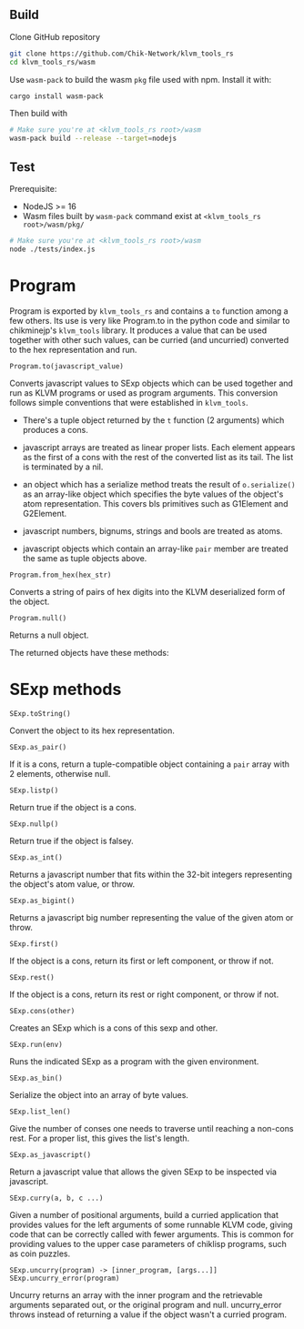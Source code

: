 Build
-----

Clone GitHub repository
```bash
git clone https://github.com/Chik-Network/klvm_tools_rs
cd klvm_tools_rs/wasm
```

Use `wasm-pack` to build the wasm `pkg` file used with npm. Install it with:

```bash
cargo install wasm-pack
```

Then build with

```bash
# Make sure you're at <klvm_tools_rs root>/wasm
wasm-pack build --release --target=nodejs
```

Test
-----
Prerequisite:
- NodeJS >= 16
- Wasm files built by `wasm-pack` command exist at `<klvm_tools_rs root>/wasm/pkg/`

```bash
# Make sure you're at <klvm_tools_rs root>/wasm
node ./tests/index.js
```

Program
===

Program is exported by ```klvm_tools_rs``` and contains a ```to``` function
among a few others.  Its use is very like Program.to in the python code and
similar to chikminejp's ```klvm_tools``` library.  It produces a value that
can be used together with other such values, can be curried (and uncurried)
converted to the hex representation and run.

```Program.to(javascript_value)```

Converts javascript values to SExp objects which can be used together and run
as KLVM programs or used as program arguments.  This conversion follows simple
conventions that were established in ```klvm_tools```.

- There's a tuple object returned by the ```t``` function (2 arguments) which
produces a cons.

- javascript arrays are treated as linear proper lists.  Each element appears
as the first of a cons with the rest of the converted list as its tail.  The
list is terminated by a nil.

- an object which has a serialize method treats the result of ```o.serialize()```
as an array-like object which specifies the byte values of the object's atom
representation.  This covers bls primitives such as G1Element and G2Element.

- javascript numbers, bignums, strings and bools are treated as atoms.

- javascript objects which contain an array-like ```pair``` member are treated
the same as tuple objects above.

```Program.from_hex(hex_str)```

Converts a string of pairs of hex digits into the KLVM deserialized form of the
object.

```Program.null()```

Returns a null object.

The returned objects have these methods:

SExp methods
===

```SExp.toString()```

Convert the object to its hex representation.

```SExp.as_pair()```

If it is a cons, return a tuple-compatible object containing a ```pair``` array
with 2 elements, otherwise null.

```SExp.listp()```

Return true if the object is a cons.

```SExp.nullp()```

Return true if the object is falsey.

```SExp.as_int()```

Returns a javascript number that fits within the 32-bit integers representing the object's atom value, or throw.

```SExp.as_bigint()```

Returns a javascript big number representing the value of the given atom or throw.

```SExp.first()```

If the object is a cons, return its first or left component, or throw if not.

```SExp.rest()```

If the object is a cons, return its rest or right component, or throw if not.

```SExp.cons(other)```

Creates an SExp which is a cons of this sexp and other.

```SExp.run(env)```

Runs the indicated SExp as a program with the given environment.

```SExp.as_bin()```

Serialize the object into an array of byte values.

```SExp.list_len()```

Give the number of conses one needs to traverse until reaching a non-cons rest.
For a proper list, this gives the list's length.

```SExp.as_javascript()```

Return a javascript value that allows the given SExp to be inspected via
javascript.

```SExp.curry(a, b, c ...)```

Given a number of positional arguments, build a curried application that provides
values for the left arguments of some runnable KLVM code, giving code that can
be correctly called with fewer arguments.  This is common for providing values to
the upper case parameters of chiklisp programs, such as coin puzzles.

```SExp.uncurry(program) -> [inner_program, [args...]]```
```SExp.uncurry_error(program)```

Uncurry returns an array with the inner program and the retrievable arguments
separated out, or the original program and null.  uncurry_error throws instead
of returning a value if the object wasn't a curried program.

